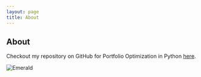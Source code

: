 ```yaml
---
layout: page
title: About
---
```

## About
Checkout my repository on GitHub for Portfolio Optimization in Python  [here](https://github.com/TimRoller/Portfolio-Optimization-in-Python/).

![Emerald](img/Emerald01.png "Emerald")

